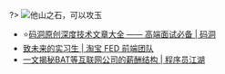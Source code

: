 ?> ![](https://notes.abelsu7.top/_media/interview.svg)他山之石，可以攻玉

- ⭐[码洞原创深度技术文章大全 —— 高端面试必备 | 码洞](https://mp.weixin.qq.com/s/3Cy7dZordk6NbxYCBFSOeg)
- [致未来的实习生 | 淘宝 FED 前端团队](http://taobaofed.org/blog/2017/03/03/to-my-future-friend/)
- [一文揭秘BAT等互联网公司的薪酬结构 | 程序员江湖](https://mp.weixin.qq.com/s/WiP8T_v7lVbHpoc6j7BCXA)